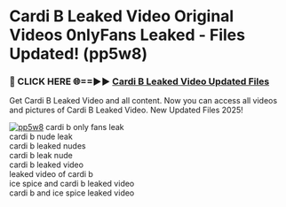 # Cardi B Leaked Video Original Videos 0nlyFans Leaked - Files Updated! (pp5w8)

<h3>🔴 CLICK HERE 🌐==►► <a href="https://tinyurl.com/2jnfzry5" rel="nofollow">Cardi B Leaked Video Updated Files</a></h3>

Get Cardi B Leaked Video and all content. Now you can access all videos and pictures of Cardi B Leaked Video. New Updated Files 2025!

[![pp5w8](https://i.imgur.com/GyGTBgg.gif)](https://tinyurl.com/2jnfzry5)
cardi b only fans leak<br>
cardi b nude leak<br>
cardi b leaked nudes<br>
cardi b leak nude<br>
cardi b leaked video<br>
leaked video of cardi b<br>
ice spice and cardi b leaked video<br>
cardi b and ice spice leaked video